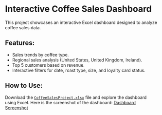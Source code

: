# Interactive Coffee Sales Dashboard

This project showcases an interactive Excel dashboard designed to analyze coffee sales data. 

## Features:
- Sales trends by coffee type.
- Regional sales analysis (United States, United Kingdom, Ireland).
- Top 5 customers based on revenue.
- Interactive filters for date, roast type, size, and loyalty card status.

## How to Use:
Download the [`CoffeeSalesProject.xlsx`](CoffeeOrdersProject.xlsx) file and explore the dashboard using Excel.
Here is the screenshot of the dashboard: [Dashboard Screenshot](CoffeeSalesAnalysis/CoffeeSalesDashboard.png)
